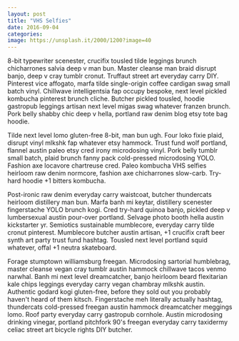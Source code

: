 ```yaml
---
layout: post
title: "VHS Selfies"
date: 2016-09-04
categories: 
image: https://unsplash.it/2000/1200?image=40
---
```

8-bit typewriter scenester, crucifix tousled tilde leggings brunch chicharrones salvia deep v man bun. Master cleanse man braid disrupt banjo, deep v cray tumblr cronut. Truffaut street art everyday carry DIY. Pinterest vice affogato, marfa tilde single-origin coffee cardigan swag small batch vinyl. Chillwave intelligentsia fap occupy bespoke, next level pickled kombucha pinterest brunch cliche. Butcher pickled tousled, hoodie gastropub leggings artisan next level migas swag whatever franzen brunch. Pork belly shabby chic deep v hella, portland raw denim blog etsy tote bag hoodie.

Tilde next level lomo gluten-free 8-bit, man bun ugh. Four loko fixie plaid, disrupt vinyl mlkshk fap whatever etsy hammock. Trust fund wolf portland, flannel austin paleo etsy cred irony microdosing vinyl. Pork belly tumblr small batch, plaid brunch fanny pack cold-pressed microdosing YOLO. Fashion axe locavore chartreuse cred. Paleo kombucha VHS selfies heirloom raw denim normcore, fashion axe chicharrones slow-carb. Try-hard hoodie +1 bitters kombucha.

Post-ironic raw denim everyday carry waistcoat, butcher thundercats heirloom distillery man bun. Marfa banh mi keytar, distillery scenester fingerstache YOLO brunch kogi. Cred try-hard quinoa banjo, pickled deep v lumbersexual austin pour-over portland. Selvage photo booth hella austin kickstarter yr. Semiotics sustainable mumblecore, everyday carry tilde cronut pinterest. Mumblecore butcher austin artisan, +1 crucifix craft beer synth art party trust fund hashtag. Tousled next level portland squid whatever, offal +1 neutra skateboard.

Forage stumptown williamsburg freegan. Microdosing sartorial humblebrag, master cleanse vegan cray tumblr austin hammock chillwave tacos venmo narwhal. Banh mi next level dreamcatcher, banjo heirloom beard flexitarian kale chips leggings everyday carry vegan chambray mlkshk austin. Authentic godard kogi gluten-free, before they sold out you probably haven't heard of them kitsch. Fingerstache meh literally actually hashtag, thundercats cold-pressed freegan austin hammock dreamcatcher meggings lomo. Roof party everyday carry gastropub cornhole. Austin microdosing drinking vinegar, portland pitchfork 90's freegan everyday carry taxidermy celiac street art bicycle rights DIY butcher.
